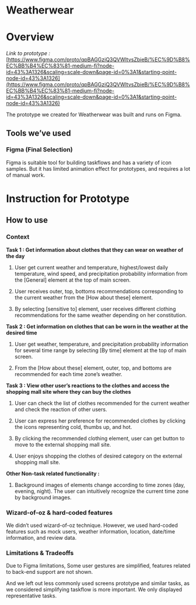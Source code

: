 # Weatherwear
# Overview

*Link to prototype :* [https://www.figma.com/proto/qpBAGGziQ3QVWltvsZbieB/%EC%9D%B8%EC%BB%B4%EC%83%81-medium-fi?node-id=43%3A1326&scaling=scale-down&page-id=0%3A1&starting-point-node-id=43%3A1326](https://www.figma.com/proto/qpBAGGziQ3QVWltvsZbieB/%EC%9D%B8%EC%BB%B4%EC%83%81-medium-fi?node-id=43%3A1326&scaling=scale-down&page-id=0%3A1&starting-point-node-id=43%3A1326)

The prototype we created for Weatherwear was built and runs on Figma.

## Tools we’ve used

### Figma (Final Selection)

Figma is suitable tool for building taskflows and has a variety of icon samples. But it has limited animation effect for prototypes, and requires a lot of manual work.

# Instruction for Prototype

## How to use

### Context

**Task 1 : Get information about clothes that they can wear on weather of the day**

1)  User get current weather and temperature, highest/lowest daily temperature, wind speed, and precipitation probability information from the [General] element at the top of main screen.

2) User receives outer, top, bottoms recommendations corresponding to the current weather from the [How about these] element.

3) By selecting [sensitive to] element, user receives different clothing recommendations for the same weather depending on her constitution.

**Task 2 : Get information on clothes that can be worn in the weather at the desired time**

1) User get weather, temperature, and precipitation probability information for several time range by selecting [By time] element at the top of main screen.

2) From the [How about these] element, outer, top, and bottoms are recommended for each time zone’s weather.

**Task 3 : View other user’s reactions to the clothes and access the shopping mall site where they can buy the clothes**

1)  User can check the list of clothes recommended for the current weather and check the reaction of other users.

2) User can express her preference for recommended clothes by clicking the icons representing cold, thumbs up, and hot.

3) By clicking the recommended clothing element, user can get button to move to the external shopping mall site.

4) User enjoys shopping the clothes of desired category on the external shopping mall site.

**Other Non-task related functionality :**

1) Background images of elements change according to time zones (day, evening, night). The user can intuitively recognize the current time zone by background images.

### Wizard-of-oz & hard-coded features

We didn’t used wizard-of-oz technique. However, we used hard-coded features such as mock users, weather information, location, date/time information, and review data.

### Limitations & Tradeoffs

Due to Figma limitations, Some user gestures are simplified, features related to back-end support are not shown.

And we left out less commonly used screens prototype and similar tasks, as we considered simplifying taskflow is more important. We only displayed representative tasks.
